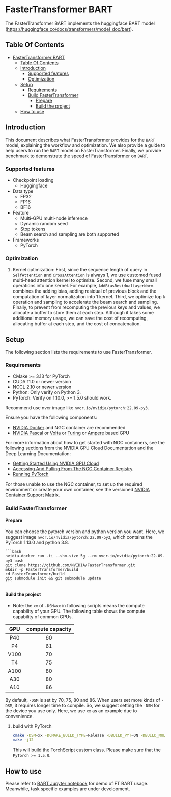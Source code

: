# FasterTransformer BART

The FasterTransformer BART implements the huggingface BART model (https://huggingface.co/docs/transformers/model_doc/bart).

## Table Of Contents

- [FasterTransformer BART](#fastertransformer-bart)
  - [Table Of Contents](#table-of-contents)
  - [Introduction](#introduction)
    - [Supported features](#supported-features)
    - [Optimization](#optimization)
  - [Setup](#setup)
    - [Requirements](#requirements)
    - [Build FasterTransformer](#build-fastertransformer)
      - [Prepare](#prepare)
      - [Build the project](#build-the-project)
  - [How to use](#how-to-use)

## Introduction

This document describes what FasterTransformer provides for the `BART` model, explaining the workflow and optimization. We also provide a guide to help users to run the `BART` model on FasterTransformer. Finally, we provide benchmark to demonstrate the speed of FasterTransformer on `BART`. 

### Supported features

* Checkpoint loading
  * Huggingface
* Data type
  * FP32
  * FP16
  * BF16
* Feature
  * Multi-GPU multi-node inference
  * Dynamic random seed
  * Stop tokens
  * Beam search and sampling are both supported
* Frameworks
  * PyTorch

### Optimization

1.	Kernel optimization: First, since the sequence length of query in `SelfAttention` and `CrossAttention` is always 1, we use customed fused multi-head attention kernel to optimize. Second, we fuse many small operations into one kernel. For example, `AddBiasResidualLayerNorm` combines the adding bias, adding residual of previous block and the computation of layer normalization into 1 kernel. Third, we optimize top k operation and sampling to accelerate the beam search and sampling. Finally, to prevent from recomputing the previous keys and values, we allocate a buffer to store them at each step. Although it takes some additional memory usage, we can save the cost of recomputing, allocating buffer at each step, and the cost of concatenation.

## Setup

The following section lists the requirements to use FasterTransformer.

### Requirements

- CMake >= 3.13 for PyTorch
- CUDA 11.0 or newer version
- NCCL 2.10 or newer version
- Python: Only verify on Python 3.
- PyTorch: Verify on 1.10.0, >= 1.5.0 should work.

Recommend use nvcr image like `nvcr.io/nvidia/pytorch:22.09-py3`.

Ensure you have the following components:
- [NVIDIA Docker](https://github.com/NVIDIA/nvidia-docker) and NGC container are recommended
- [NVIDIA Pascal](https://www.nvidia.com/en-us/data-center/pascal-gpu-architecture/) or [Volta](https://www.nvidia.com/en-us/data-center/volta-gpu-architecture/) or [Turing](https://www.nvidia.com/en-us/geforce/turing/) or [Ampere](https://www.nvidia.com/en-us/data-center/nvidia-ampere-gpu-architecture/) based GPU 

For more information about how to get started with NGC containers, see the following sections from the NVIDIA GPU Cloud Documentation and the Deep Learning Documentation:

- [Getting Started Using NVIDIA GPU Cloud](https://docs.nvidia.com/ngc/ngc-getting-started-guide/index.html)
- [Accessing And Pulling From The NGC Container Registry](https://docs.nvidia.com/deeplearning/frameworks/user-guide/index.html#accessing_registry)
- [Running PyTorch](https://docs.nvidia.com/deeplearning/frameworks/pytorch-release-notes/index.html)

For those unable to use the NGC container, to set up the required environment or create your own container, see the versioned [NVIDIA Container Support Matrix](https://docs.nvidia.com/deeplearning/frameworks/support-matrix/index.html).

### Build FasterTransformer

#### Prepare

You can choose the pytorch version and python version you want. Here, we suggest image `nvcr.io/nvidia/pytorch:22.09-py3`, which contains the PyTorch 1.13.0 and python 3.8.

    ```bash
    nvidia-docker run -ti --shm-size 5g --rm nvcr.io/nvidia/pytorch:22.09-py3 bash
    git clone https://github.com/NVIDIA/FasterTransformer.git
    mkdir -p FasterTransformer/build
    cd FasterTransformer/build
    git submodule init && git submodule update
    ```

#### Build the project

* Note: the `xx` of `-DSM=xx` in following scripts means the compute capability of your GPU. The following table shows the compute capability of common GPUs.

|  GPU  | compute capacity |
| :---: | :--------------: |
|  P40  |        60        |
|  P4   |        61        |
| V100  |        70        |
|  T4   |        75        |
| A100  |        80        |
|  A30  |        80        |
|  A10  |        86        |

By default, `-DSM` is set by 70, 75, 80 and 86. When users set more kinds of `-DSM`, it requires longer time to compile. So, we suggest setting the `-DSM` for the device you use only. Here, we use `xx` as an example due to convenience.

1. build with PyTorch

    ```bash
    cmake -DSM=xx -DCMAKE_BUILD_TYPE=Release -DBUILD_PYT=ON -DBUILD_MULTI_GPU=ON ..
    make -j12
    ```

    This will build the TorchScript custom class. Please make sure that the `PyTorch >= 1.5.0`.

## How to use
Please refer to [BART Jupyter notebook](../examples/pytorch/bart/bart.ipynb) for demo of FT BART usage. Meanwhile, task specific examples are under development.